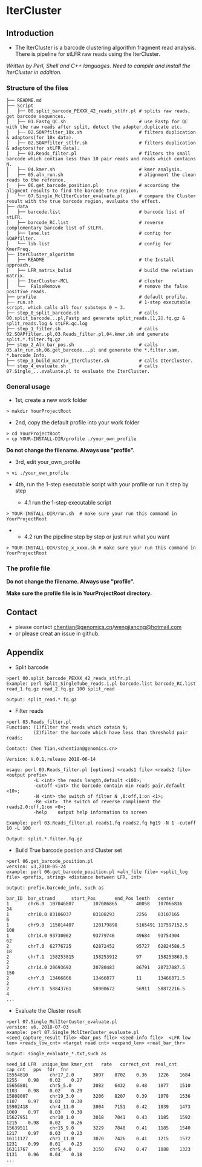 # IterCluster

## <a name=intro>Introduction</a>

- The IterCluster is a barcode clustering algorithm fragment read analysis. There is pipeline for stLFR raw reads using the IterCluster.

*Written by Perl, Shell and C++ languages.*
*Need to campile and install the IterCluster in addition.*

### <a name=files>Structure of the files</a>
```
├── README.md
├── Script
│   ├── 00.split_barcode_PEXXX_42_reads_stlfr.pl # splits raw reads, get barcode sequences.
│   ├── 01.Fastq_QC.sh                           # use Fastp for QC with the raw reads after split, detect the adapter,duplicate etc.
│   ├── 02.SOAPfilter_10x.sh                     # filters duplication & adaptors(for 10x data).
│   ├── 02.SOAPfilter_stlfr.sh                   # filters duplication & adaptors(for stLFR data).
│   ├── 03.Reads_filter.pl                       # filters the small barcode which contian less than 10 pair reads and reads which contains N.
│   ├── 04.kmer.sh                               # kmer analysis.
│   ├── 05.aln_run.sh                            # alignment the clean reads to the refrence.
│   ├── 06.get_barcode_position.pl               # according the aligment results to find the barcode true region.
│   └── 07.Single_MclIterCuster_evaluate.pl      # compare the Cluster result with the true barcode region, evaluate the effect.
├── data
│   ├── barcode.list                             # barcode list of stLFR.
│   ├── barcode_RC.list                          # reverse complementary barcode list of stLFR.
│   ├── lane.lst                                 # config for SOAPfilter.
│   └── lib.list                                 # config for KmerFreq.
├── IterCluster_algorithm                                
│   ├── README                                   # the Install approach.
│   ├── LFR_matrix_bulid                         # build the relation matrix.
│   ├── IterCluster-MCL                          # cluster
│   └──  FalseRemove                             # remove the false positive reads.
├── profile                                      # default profile.
├── run.sh                                       # 1-step executable script, which calls all four substeps 0 ~ 3.
├── step_0_split_barcode.sh                      # calls 00.split_barcode...pl,Fastp and generate split_reads.[1,2].fq.gz & split_reads.log & stLFR.qc.log
├── step_1_filter.sh                             # calls 02.SOAPfilter..pl,03.Reads_filter.pl,04.kmer.sh and generate split.*.filter.fq.gz
├── step_2_Aln_bar_pos.sh                        # calls 05.aln_run.sh,06.get_barcode...pl and generate the *.filter.sam, *.barcode_Info.
├── step_3_build_matrix_IterCluster.sh           # calls IterCluster.
└── step_4_evaluate.sh                           # calls 07.Single_...evaluate.pl to evaluate the IterCluster.
```
### <a name=usage>General usage</a>

- 1st, create a new work folder

```
> makdir YourProjectRoot
```

- 2nd, copy the default profile into your work folder

```
> cd YourProjectRoot
> cp YOUR-INSTALL-DIR/profile ./your_own_profile
```
   **Do not change the filename. Always use "profile".**

- 3rd, edit your_own_profile

```
> vi ./your_own_profile
```
- 4th, run the 1-step executable script with your profile or run it step by step

    - 4.1 run the 1-step executable script
```
> YOUR-INSTALL-DIR/run.sh  # make sure your run this command in YourProjectRoot
```
-   - 4.2 run the pipeline step by step or just run what you want

```
> YOUR-INSTALL-DIR/step_x_xxxx.sh # make sure your run this command in YourProjectRoot
```

### <a name=profile>The profile file</a>

**Do not change the filename. Always use "profile".**

**Make sure the profile file is in YourProjectRoot directory.**

## <a name=contact>Contact</a>

- please contact chentian@genomics.cn/wengjiancng@hotmail.com
- or please creat an issue in github.

## <a name=appendix>Appendix</a>

- Split barcode

```
>perl 00.split_barcode_PEXXX_42_reads_stlfr.pl
Example: perl Split_SingleTube_reads.1.pl barcode.list barcode_RC.list read_1.fq.gz read_2.fq.gz 100 split_read

output: split_read.*.fq.gz

```

- Filter reads

```
>perl 03.Reads_filter.pl
Function: (1)filter the reads which cotain N;
          (2)filter the barcode which have less than threshold pair reads;

Contact: Chen Tian,<chentian@genomics.cn>

Version: V.0.1,release 2018-06-14

msage: perl 03.Reads_filter.pl [options] <reads1 file> <reads2 file> <output prefix>
          -L <int> the reads length,default <100>;
          -cutoff <int> the barcode contain min reads pair,default <10>;
          -N <int> the switch of filter N ,0:off,1:on <1>;
          -Re <int>  the switch of reverse compliment the reads2,0:off,1:on <0>;
          -help    output help information to screen

Example: perl 03.Reads_filter.pl reads1.fq reads2.fq hg19 -N 1 -cutoff 10 -L 100

Output: split.*.filter.fq.gz
```

- Build True barcode postion and Cluster set

```
>perl 06.get_barcode_position.pl
version: v3,2018-05-24
example: perl 06.get_barcode_position.pl <aln_file file> <split_log file> <prefix, string> <distance between LFR, int>

output: prefix.barcode_info, such as

bar_ID  bar_strand      start_Pos       end_Pos lenth   center
1       chr6.0  107046807       107086865       40058   107066836       34
1       chr10.0 83106037        83108293        2256    83107165        6
1       chr9.0  115014407       120179898       5165491 117597152.5     108
1       chr14.0 93730062        93779746        49684   93754904        62
2       chr7.0  62776725        62872452        95727   62824588.5      18
2       chr7.1  158253815       158253912       97      158253863.5     2
2       chr14.0 20693692        20780483        86791   20737087.5      150
2       chrY.0  13466866        13466877        11      13466871.5      2
2       chrY.1  58843761        58900672        56911   58872216.5      4
...

```

- Evaluate the Cluster result

```
>perl 07.Single_MclIterCuster_evaluate.pl
version: v6, 2018-07-03
example: perl 07.Single_MclIterCuster_evaluate.pl  <seed_capture_result file> <bar_pos file> <seed-info file>  <LFR low len> <reads_low_cnt> <target read cnt> <expand_len> <real_bar_thr>

output: single_evaluate_*.txt,such as

seed_id LFR  unique_kme kmer_cnt   rate   correct_cnt  real_cnt   cap_cnt   ppv  fdr  fnr
15554810        chr17_2.0       3097    8702    0.36    1226    1684    1255    0.98    0.02    0.27
15656801        chr5_5.0        3082    6432    0.48    1077    1510    1103    0.98    0.02    0.29
15808007        chr19_3.0       3206    8207    0.39    1078    1536    1107    0.97    0.03    0.30
15902418        chr4_11.0       3004    7151    0.42    1039    1473    1069    0.97    0.03    0.30
15627951        chr10_1.0       3018    7041    0.43    1185    1592    1215    0.98    0.02    0.26
15639511        chr15_9.0       3229    7848    0.41    1185    1540    1217    0.97    0.03    0.23
16111127        chr1_11.0       3070    7426    0.41    1215    1572    1231    0.99    0.01    0.23
16311767        chr5_4.0        3150    6742    0.47    1088    1323    1131    0.96    0.04    0.18
...

```
